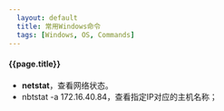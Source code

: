 ```yaml
---
  layout: default
  title: 常用Windows命令
  tags: [Windows, OS, Commands]
---
```


#### {{page.title}}

+ __netstat__，查看网络状态。
+ nbtstat -a 172.16.40.84，查看指定IP对应的主机名称；
